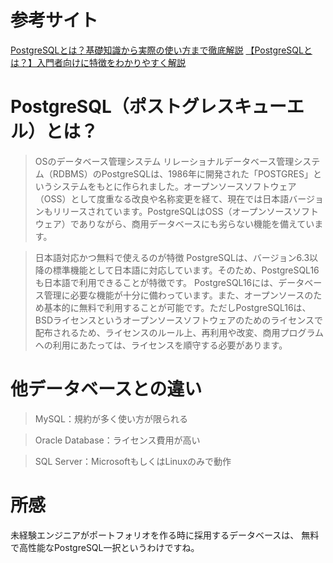 # 参考サイト
[PostgreSQLとは？基礎知識から実際の使い方まで徹底解説](https://udemy.benesse.co.jp/development/postgresql.html)
[【PostgreSQLとは？】入門者向けに特徴をわかりやすく解説](https://www.fujitsu.com/jp/products/software/resources/feature-stories/postgres/what-is-postgresql/)


# PostgreSQL（ポストグレスキューエル）とは？

> OSのデータベース管理システム
> リレーショナルデータベース管理システム（RDBMS）のPostgreSQLは、1986年に開発された「POSTGRES」というシステムをもとに作られました。オープンソースソフトウェア（OSS）として度重なる改良や名称変更を経て、現在では日本語バージョンもリリースされています。PostgreSQLはOSS（オープンソースソフトウェア）でありながら、商用データベースにも劣らない機能を備えています。

> 日本語対応かつ無料で使えるのが特徴
 PostgreSQLは、バージョン6.3以降の標準機能として日本語に対応しています。そのため、PostgreSQL16も日本語で利用できることが特徴です。
 PostgreSQL16には、データベース管理に必要な機能が十分に備わっています。また、オープンソースのため基本的に無料で利用することが可能です。ただしPostgreSQL16は、BSDライセンスというオープンソースソフトウェアのためのライセンスで配布されるため、ライセンスのルール上、再利用や改変、商用プログラムへの利用にあたっては、ライセンスを順守する必要があります。

# 他データベースとの違い

> MySQL：規約が多く使い方が限られる

> Oracle Database：ライセンス費用が高い

> SQL Server：MicrosoftもしくはLinuxのみで動作


# 所感
未経験エンジニアがポートフォリオを作る時に採用するデータベースは、
無料で高性能なPostgreSQL一択というわけですね。
